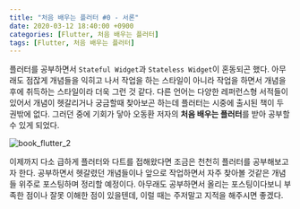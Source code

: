 ```yaml
---
title: "처음 배우는 플러터 #0 - 서론"
date: 2020-03-12 18:40:00 +0900
categories: [Flutter, 처음 배우는 플러터]
tags: [Flutter, 처음 배우는 플러터]
---
```



플러터를 공부하면서 ```Stateful Widget```과 ``Stateless Widget``이 혼동되곤 했다.
아무래도 점잖게 개념들을 익히고 나서 작업을 하는 스타일이 아니라 작업을 하면서 개념을 후에 취득하는 스타일이라 더욱 그런 것 같다. 다른 언어는 다양한 레퍼런스형 서적들이 있어서 개념이 헷갈리거나 궁금할때 찾아보곤 하는데 플러터는 시중에 출시된 책이 두 권밖에 없다. 그러던 중에 기회가 닿아 오동환 저자의  **처음 배우는 플러터**를 받아 공부할 수 있게 되었다.

![book_flutter_2](/Users/jjikkyu/Documents/GitHub/jjikkyu.github.io/assets/img/posting/flutter/book_flutter_2.jpg)


이제까지 다소 급하게 플러터와 다트를 접해왔다면 조금은 천천히 플러터를 공부해보고자 한다. 공부하면서 헷갈렸던 개념들이나 앞으로 작업하면서 자주 찾아볼 것같은 개념들 위주로 포스팅하며 정리할 예정이다. 아무래도 공부하면서 올리는 포스팅이다보니 부족한 점이나 잘못 이해한 점이 있을텐데, 이럴 때는 주저말고 지적을 해주시면 좋겠다.
